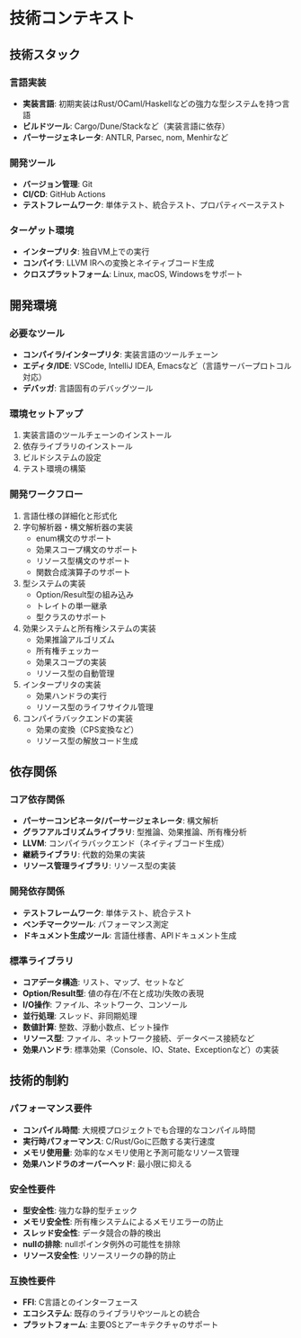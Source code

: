 # 技術コンテキスト

## 技術スタック

### 言語実装
- **実装言語**: 初期実装はRust/OCaml/Haskellなどの強力な型システムを持つ言語
- **ビルドツール**: Cargo/Dune/Stackなど（実装言語に依存）
- **パーサージェネレータ**: ANTLR, Parsec, nom, Menhirなど

### 開発ツール
- **バージョン管理**: Git
- **CI/CD**: GitHub Actions
- **テストフレームワーク**: 単体テスト、統合テスト、プロパティベーステスト

### ターゲット環境
- **インタープリタ**: 独自VM上での実行
- **コンパイラ**: LLVM IRへの変換とネイティブコード生成
- **クロスプラットフォーム**: Linux, macOS, Windowsをサポート

## 開発環境

### 必要なツール
- **コンパイラ/インタープリタ**: 実装言語のツールチェーン
- **エディタ/IDE**: VSCode, IntelliJ IDEA, Emacsなど（言語サーバープロトコル対応）
- **デバッガ**: 言語固有のデバッグツール

### 環境セットアップ
1. 実装言語のツールチェーンのインストール
2. 依存ライブラリのインストール
3. ビルドシステムの設定
4. テスト環境の構築

### 開発ワークフロー
1. 言語仕様の詳細化と形式化
2. 字句解析器・構文解析器の実装
   - enum構文のサポート
   - 効果スコープ構文のサポート
   - リソース型構文のサポート
   - 関数合成演算子のサポート
3. 型システムの実装
   - Option/Result型の組み込み
   - トレイトの単一継承
   - 型クラスのサポート
4. 効果システムと所有権システムの実装
   - 効果推論アルゴリズム
   - 所有権チェッカー
   - 効果スコープの実装
   - リソース型の自動管理
5. インタープリタの実装
   - 効果ハンドラの実行
   - リソース型のライフサイクル管理
6. コンパイラバックエンドの実装
   - 効果の変換（CPS変換など）
   - リソース型の解放コード生成

## 依存関係

### コア依存関係
- **パーサーコンビネータ/パーサージェネレータ**: 構文解析
- **グラフアルゴリズムライブラリ**: 型推論、効果推論、所有権分析
- **LLVM**: コンパイラバックエンド（ネイティブコード生成）
- **継続ライブラリ**: 代数的効果の実装
- **リソース管理ライブラリ**: リソース型の実装

### 開発依存関係
- **テストフレームワーク**: 単体テスト、統合テスト
- **ベンチマークツール**: パフォーマンス測定
- **ドキュメント生成ツール**: 言語仕様書、APIドキュメント生成

### 標準ライブラリ
- **コアデータ構造**: リスト、マップ、セットなど
- **Option/Result型**: 値の存在/不在と成功/失敗の表現
- **I/O操作**: ファイル、ネットワーク、コンソール
- **並行処理**: スレッド、非同期処理
- **数値計算**: 整数、浮動小数点、ビット操作
- **リソース型**: ファイル、ネットワーク接続、データベース接続など
- **効果ハンドラ**: 標準効果（Console、IO、State、Exceptionなど）の実装

## 技術的制約

### パフォーマンス要件
- **コンパイル時間**: 大規模プロジェクトでも合理的なコンパイル時間
- **実行時パフォーマンス**: C/Rust/Goに匹敵する実行速度
- **メモリ使用量**: 効率的なメモリ使用と予測可能なリソース管理
- **効果ハンドラのオーバーヘッド**: 最小限に抑える

### 安全性要件
- **型安全性**: 強力な静的型チェック
- **メモリ安全性**: 所有権システムによるメモリエラーの防止
- **スレッド安全性**: データ競合の静的検出
- **nullの排除**: nullポインタ例外の可能性を排除
- **リソース安全性**: リソースリークの静的防止

### 互換性要件
- **FFI**: C言語とのインターフェース
- **エコシステム**: 既存のライブラリやツールとの統合
- **プラットフォーム**: 主要OSとアーキテクチャのサポート
